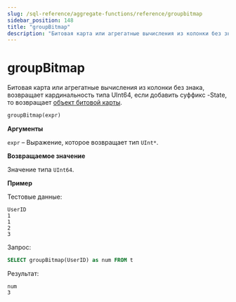 ```yaml
---
slug: /sql-reference/aggregate-functions/reference/groupbitmap
sidebar_position: 148
title: "groupBitmap"
description: "Битовая карта или агрегатные вычисления из колонки без знака, возвращает кардинальность типа UInt64, если добавить суффикс -State, то возвращает [объект битовой карты](../../../sql-reference/functions/bitmap-functions.md)."
---
```



# groupBitmap

Битовая карта или агрегатные вычисления из колонки без знака, возвращает кардинальность типа UInt64, если добавить суффикс -State, то возвращает [объект битовой карты](../../../sql-reference/functions/bitmap-functions.md).

``` sql
groupBitmap(expr)
```

**Аргументы**

`expr` – Выражение, которое возвращает тип `UInt*`.

**Возвращаемое значение**

Значение типа `UInt64`.

**Пример**

Тестовые данные:

``` text
UserID
1
1
2
3
```

Запрос:

``` sql
SELECT groupBitmap(UserID) as num FROM t
```

Результат:

``` text
num
3
```

